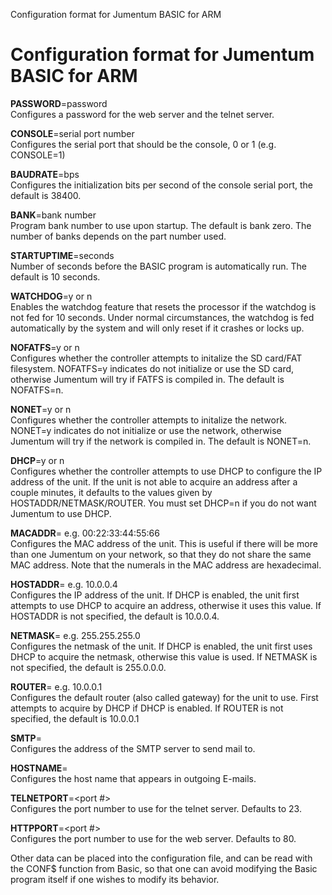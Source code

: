 Configuration format for Jumentum BASIC for ARM 

# Configuration format for Jumentum BASIC for ARM

**PASSWORD**\=password  
Configures a password for the web server and the telnet server.

**CONSOLE**\=serial port number  
Configures the serial port that should be the console, 0 or 1 (e.g. CONSOLE=1)

**BAUDRATE**\=bps  
Configures the initialization bits per second of the console serial port, the default is 38400.

**BANK**\=bank number  
Program bank number to use upon startup. The default is bank zero. The number of banks depends on the part number used.

**STARTUPTIME**\=seconds  
Number of seconds before the BASIC program is automatically run. The default is 10 seconds.

**WATCHDOG**\=y or n  
Enables the watchdog feature that resets the processor if the watchdog is not fed for 10 seconds. Under normal circumstances, the watchdog is fed automatically by the system and will only reset if it crashes or locks up.

**NOFATFS**\=y or n  
Configures whether the controller attempts to initalize the SD card/FAT filesystem. NOFATFS=y indicates do not initialize or use the SD card, otherwise Jumentum will try if FATFS is compiled in. The default is NOFATFS=n.

**NONET**\=y or n  
Configures whether the controller attempts to initalize the network. NONET=y indicates do not initialize or use the network, otherwise Jumentum will try if the network is compiled in. The default is NONET=n.

**DHCP**\=y or n  
Configures whether the controller attempts to use DHCP to configure the IP address of the unit. If the unit is not able to acquire an address after a couple minutes, it defaults to the values given by HOSTADDR/NETMASK/ROUTER. You must set DHCP=n if you do not want Jumentum to use DHCP.

**MACADDR**\=<macaddr> e.g. 00:22:33:44:55:66  
Configures the MAC address of the unit. This is useful if there will be more than one Jumentum on your network, so that they do not share the same MAC address. Note that the numerals in the MAC address are hexadecimal.

**HOSTADDR**\=<ipaddr> e.g. 10.0.0.4  
Configures the IP address of the unit. If DHCP is enabled, the unit first attempts to use DHCP to acquire an address, otherwise it uses this value. If HOSTADDR is not specified, the default is 10.0.0.4.

**NETMASK**\=<netmask> e.g. 255.255.255.0  
Configures the netmask of the unit. If DHCP is enabled, the unit first uses DHCP to acquire the netmask, otherwise this value is used. If NETMASK is not specified, the default is 255.0.0.0.

**ROUTER**\=<router> e.g. 10.0.0.1  
Configures the default router (also called gateway) for the unit to use. First attempts to acquire by DHCP if DHCP is enabled. If ROUTER is not specified, the default is 10.0.0.1

**SMTP**\=<smtp server address>  
Configures the address of the SMTP server to send mail to.

**HOSTNAME**\=<hostname>  
Configures the host name that appears in outgoing E-mails.

**TELNETPORT**\=<port #>  
Configures the port number to use for the telnet server. Defaults to 23.

**HTTPPORT**\=<port #>  
Configures the port number to use for the web server. Defaults to 80.

Other data can be placed into the configuration file, and can be read with the CONF$ function from Basic, so that one can avoid modifying the Basic program itself if one wishes to modify its behavior.
